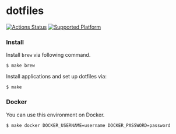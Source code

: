 dotfiles
===

[![Actions Status](https://github.com/altescy/dotfiles/workflows/build/badge.svg)](https://github.com/altescy/dotfiles)
[![Supported Platform](https://img.shields.io/badge/platform-linux%20%7C%20osx-red)](https://github.com/altescy/dotfiles)



### Install

Install `brew` via following command.

```
$ make brew
```

Install applications and set up dotfiles via:

```
$ make
```


### Docker

You can use this environment on Docker.

```
$ make docker DOCKER_USERNAME=username DOCKER_PASSWORD=password
```
